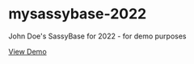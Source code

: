 # mysassybase-2022
John Doe's SassyBase for 2022 - for demo purposes

[View Demo](https://johndoenma.github.io/mysassybase-2022)
